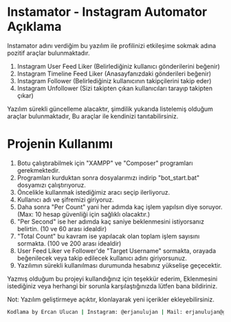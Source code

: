 # Instamator - Instagram Automator Açıklama

Instamator adını verdiğim bu yazılım ile profilinizi etkileşime sokmak adına pozitif araçlar bulunmaktadır.

1) Instagram User Feed Liker (Belirlediğiniz kullanıcı gönderilerini beğenir)
2) Instagram Timeline Feed Liker (Anasayfanızdaki gönderileri beğenir)
3) Instagram Follower (Belirlediğiniz kullanıcının takipçilerini takip eder)
4) Instagram Unfollower (Sizi takipten çıkan kullanıcıları tarayıp takipten çıkar)

Yazılım sürekli güncelleme alacaktır, şimdilik yukarıda listelemiş olduğum araçlar bulunmaktadır, Bu araçlar ile kendinizi tanıtabilirsiniz.

# Projenin Kullanımı

1) Botu çalıştırabilmek için "XAMPP" ve "Composer" programları gerekmektedir.
2) Programları kurduktan sonra dosyalarımızı indirip "bot_start.bat" dosyamızı çalıştırıyoruz.
3) Öncelikle kullanmak istediğimiz aracı seçip ilerliyoruz.
4) Kullanıcı adı ve şifremizi giriyoruz.
5) Daha sonra "Per Count" yani her adımda kaç işlem yapılsın diye soruyor. (Max: 10 hesap güvenliği için sağlıklı olacaktır.)
6) "Per Second" ise her adımda kaç saniye beklenmesini istiyorsanız belirtin. (10 ve 60 arası idealdir)
7) "Total Count" bu kavram ise yapılacak olan toplam işlem sayısını sormakta. (100 ve 200 arası idealdir)
8) User Feed Liker ve Follower'de "Target Username" sormakta, orayada beğenilecek veya takip edilecek kullanıcı adını giriyorsunuz.
9) Yazılımın sürekli kullanılması durumunda hesabınız yükselişe geçecektir.

Yazmış olduğum bu projeyi kullandığınız için teşekkür ederim, Eklenmesini istediğiniz veya herhangi bir sorunla karşılaştığınızda lütfen bana bildiriniz.

Not: Yazılım geliştirmeye açıktır, klonlayarak yeni içerikler ekleyebilirsiniz.

```sh
Kodlama by Ercan Ulucan | Instagram: @erjanulujan | Mail: erjanulujan@gmail.com
```
